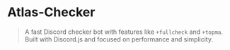 # Atlas-Checker
> A fast Discord checker bot with features like `+fullcheck` and `+topma`. Built with Discord.js and focused on performance and simplicity. 

